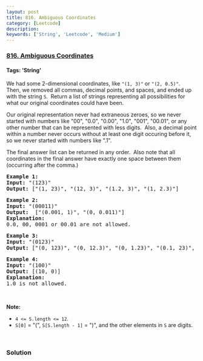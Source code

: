 ```yaml
---
layout: post
title: 816. Ambiguous Coordinates
category: [Leetcode]
description: 
keywords: ['String', 'Leetcode', 'Medium']
---
```

### [816. Ambiguous Coordinates](https://leetcode.com/problems/ambiguous-coordinates)

#### Tags: 'String'

<div class="content__u3I1 question-content__JfgR"><div><p>We had some 2-dimensional coordinates, like <code>"(1, 3)"</code> or <code>"(2, 0.5)"</code>.  Then, we removed all commas, decimal points, and spaces, and ended up with the string <code>S</code>.  Return a list of strings representing all possibilities for what our original coordinates could have been.</p>
<p>Our original representation never had extraneous zeroes, so we never started with numbers like "00", "0.0", "0.00", "1.0", "001", "00.01", or any other number that can be represented with less digits.  Also, a decimal point within a number never occurs without at least one digit occuring before it, so we never started with numbers like ".1".</p>
<p>The final answer list can be returned in any order.  Also note that all coordinates in the final answer have exactly one space between them (occurring after the comma.)</p>
<pre><strong>Example 1:</strong>
<strong>Input:</strong> "(123)"
<strong>Output:</strong> ["(1, 23)", "(12, 3)", "(1.2, 3)", "(1, 2.3)"]
</pre>
<pre><strong>Example 2:</strong>
<strong>Input:</strong> "(00011)"
<strong>Output:</strong>  ["(0.001, 1)", "(0, 0.011)"]
<strong>Explanation:</strong> 
0.0, 00, 0001 or 00.01 are not allowed.
</pre>
<pre><strong>Example 3:</strong>
<strong>Input:</strong> "(0123)"
<strong>Output:</strong> ["(0, 123)", "(0, 12.3)", "(0, 1.23)", "(0.1, 23)", "(0.1, 2.3)", "(0.12, 3)"]
</pre>
<pre><strong>Example 4:</strong>
<strong>Input:</strong> "(100)"
<strong>Output:</strong> [(10, 0)]
<strong>Explanation:</strong> 
1.0 is not allowed.
</pre>
<p> </p>
<p><strong>Note: </strong></p>
<ul>
<li><code>4 &lt;= S.length &lt;= 12</code>.</li>
<li><code>S[0]</code> = "(", <code>S[S.length - 1]</code> = ")", and the other elements in <code>S</code> are digits.</li>
</ul>
<p> </p>
</div></div>

### Solution
